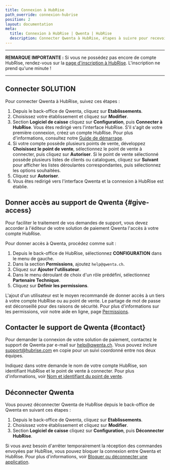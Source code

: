 ```yaml
---
title: Connexion à HubRise
path_override: connexion-hubrise
position: 2
layout: documentation
meta:
  title: Connexion à HubRise | Qwenta | HubRise
  description: Connecter Qwenta à HubRise, étapes à suivre pour recevoir les commandes enregistrées sur votre logiciel de caisse dans Qwenta.
---
```


---

**REMARQUE IMPORTANTE :** Si vous ne possédez pas encore de compte HubRise, rendez-vous sur la [page d'inscription à HubRise](https://manager.hubrise.com/signup). L'inscription ne prend qu'une minute !

---

## Connecter SOLUTION

Pour connecter Qwenta à HubRise, suivez ces étapes :

1. Depuis le back-office de Qwenta, cliquez sur **Etablissements**.
2. Choisissez votre établissement et cliquez sur **Modifier**.
3. Section **Logiciel de caisse** cliquez sur **Configuration**, puis **Connecter à HubRise**. Vous êtes redirigé vers l'interface HubRise. S'il s'agit de votre première connexion, créez un compte HubRise. Pour plus d'informations, consultez notre [Guide de démarrage](/docs/get-started).
4. Si votre compte possède plusieurs points de vente, développez **Choisissez le point de vente**, sélectionnez le point de vente à connecter, puis cliquez sur **Autoriser**. Si le point de vente sélectionné possède plusieurs listes de clients ou catalogues, cliquez sur **Suivant** pour afficher les listes déroulantes correspondantes, puis sélectionnez les options souhaitées.
5. Cliquez sur **Autoriser**.
6. Vous êtes redirigé vers l'interface Qwenta et la connexion à HubRise est établie.

## Donner accès au support de Qwenta {#give-access}

Pour faciliter le traitement de vos demandes de support, vous devez accorder à l'éditeur de votre solution de paiement Qwenta l'accès à votre compte HubRise.

Pour donner accès à Qwenta, procédez comme suit :

1. Depuis le back-office de HubRise, sélectionnez **CONFIGURATION** dans le menu de gauche.
1. Dans la section **Permissions**, ajoutez `help@qwenta.ch`.
1. Cliquez sur **Ajouter l'utilisateur**.
1. Dans le menu déroulant de choix d'un rôle prédéfini, sélectionnez **Partenaire Technique**.
1. Cliquez sur **Définir les permissions**.

L'ajout d'un utilisateur est le moyen recommandé de donner accès à un tiers à votre compte HubRise ou au point de vente. Le partage de mot de passe est déconseillé pour des raisons de sécurité. Pour plus d'informations sur les permissions, voir notre aide en ligne, page [Permissions](/docs/permissions).

## Contacter le support de Qwenta {#contact}

Pour demander la connexion de votre solution de paiement, contactez le support de Qwenta par e-mail sur help@qwenta.ch. Vous pouvez inclure support@hubrise.com en copie pour un suivi coordonné entre nos deux équipes.

Indiquez dans votre demande le nom de votre compte HubRise, son identifiant HubRise et le point de vente à connecter. Pour plus d'informations, voir [Nom et identifiant du point de vente](/docs/locations#location-name-and-id).

## Déconnecter Qwenta

Vous pouvez déconnecter Qwenta de HubRise depuis le back-office de Qwenta en suivant ces étapes :

1. Depuis le back-office de Qwenta, cliquez sur **Etablissements**.
2. Choisissez votre établissement et cliquez sur **Modifier**.
3. Section **Logiciel de caisse** cliquez sur **Configuration**, puis **Déconnecter HubRise**.

Si vous avez besoin d'arrêter temporairement la réception des commandes envoyées par HubRise, vous pouvez bloquer la connexion entre Qwenta et HubRise. Pour plus d'informations, voir [Bloquer ou déconnecter une application](/docs/connections#block-or-disconnect).
